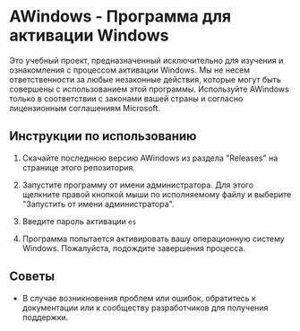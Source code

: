 # AWindows - Программа для активации Windows

Это учебный проект, предназначенный исключительно для изучения и ознакомления с процессом активации Windows. Мы не несем ответственности за любые незаконные действия, которые могут быть совершены с использованием этой программы. Используйте AWindows только в соответствии с законами вашей страны и согласно лицензионным соглашениям Microsoft.

## Инструкции по использованию

1. Скачайте последнюю версию AWindows из раздела "Releases" на странице этого репозитория.

2. Запустите программу от имени администратора. Для этого щелкните правой кнопкой мыши по исполняемому файлу и выберите "Запустить от имени администратора".

3. Введите пароль активации `es`

4. Программа попытается активировать вашу операционную систему Windows. Пожалуйста, подождите завершения процесса.

## Советы

- В случае возникновения проблем или ошибок, обратитесь к документации или к сообществу разработчиков для получения поддержки.
